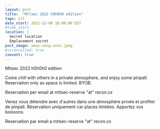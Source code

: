```yaml
---
layout: post
title:  "Mtlsec 2022 h0h0h0 edition"
tags: irl
date_start: 2022-12-09 18:00:00 EST
#time_start:
location: |
  Secret location 
  Emplacement secret
post_image: xmas-song-unix.jpeg
#iscancelled: true
isevent: true
---
```

Mtlsec 2022 h0h0h0 edition

Come chill with others in a private atmosphere, and enjoy some pinpall. 
Reservation only as space is limited. 
BYOB. 

Reservation per email at mtlsec-reserve "at" recon.cx


Venez vous détendre avec d'autres dans une atmosphère privée et profiter de pinpall. Réservation uniquement car places limitées. 
Apportez vos boissons.

Reservation par email a mtlsec-reserve "at" recon.cx
